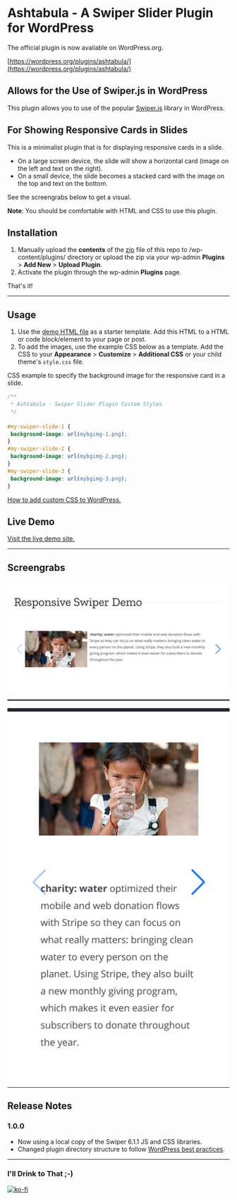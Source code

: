 # Ashtabula - A Swiper Slider Plugin for WordPress

The official plugin is now available on WordPress.org.

[https://wordpress.org/plugins/ashtabula/](https://wordpress.org/plugins/ashtabula/)

## Allows for the Use of Swiper.js in WordPress

This plugin allows you to use of the popular [Swiper.js](https://swiperjs.com/) library in WordPress. 

## For Showing Responsive Cards in Slides

This is a minimalist plugin that is for displaying responsive cards in a slide. 

- On a large screen device, the slide will show a horizontal card (image on the left and text on the right). 
- On a small device, the slide becomes a stacked card with the image on the top and text on the bottom.

See the screengrabs below to get a visual.

**Note**: You should be comfortable with HTML and CSS to use this plugin.
 
## Installation

1. Manually upload the **contents** of the [zip](ashtabula.zip) file of this repo to /wp-content/plugins/ directory or upload the zip via your wp-admin **Plugins** > **Add New** > **Upload Plugin**.
2. Activate the plugin through the wp-admin **Plugins** page.

That's it!

---

## Usage

1. Use the [demo HTML file](ashtabula-demo.html) as a starter template. Add this HTML to a HTML or code block/element to your page or post.
2. To add the images, use the example CSS below as a template. Add the CSS to your **Appearance** > **Customize** > **Additional CSS** or your child theme's `style.css` file.

CSS example to specify the background image for the responsive card in a slide.

```css
/**
 * Ashtabula - Swiper Slider Plugin Custom Styles
 */

#my-swiper-slide-1 {
 background-image: url(mybgimg-1.png);
}
#my-swiper-slide-2 {
 background-image: url(mybgimg-2.png);
}
#my-swiper-slide-3 {
 background-image: url(mybgimg-3.png);
}
```

[How to add custom CSS to WordPress.](https://medium.com/@marklchaves/adding-custom-css-to-your-wordpress-website-how-to-guide-a50b474af36d)

## Live Demo

[Visit the live demo site.](https://streetphotography.blog/ashtabula-swiper-slider/)

---

## Screengrabs

![Desktop](screengrabs/Screenshot_2020-05-25-Responsive-Swiper-Demo-dt-1280w.jpg)

![Mobile](screengrabs/Screenshot_2020-05-25-Responsive-Swiper-Demo-mob-512w.jpg)

---

## Release Notes

### 1.0.0

- Now using a local copy of the Swiper 6.1.1 JS and CSS libraries.
- Changed plugin directory structure to follow [WordPress best practices](https://developer.wordpress.org/plugins/plugin-basics/best-practices/).


---

### I'll Drink to That ;-)

[![ko-fi](https://www.ko-fi.com/img/githubbutton_sm.svg)](https://ko-fi.com/D1D7YARD)

